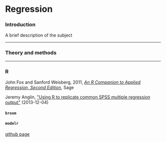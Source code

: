 # Regression

### Introduction

A brief description of the subject

---
### Theory and methods


---
### R

John Fox and Sanford Weisberg, 2011, [_An R Companion to Applied Regression, Second Edition_](http://socserv.socsci.mcmaster.ca/jfox/Books/Companion/), Sage

Jeremy Anglin, ["Using R to replicate common SPSS multiple regression output"](http://jeromyanglim.blogspot.ca/2013/12/using-r-to-replicate-common-spss.html) (2013-12-04)

#### `broom`




#### `modelr`

[github page](https://github.com/tidyverse/modelr)
